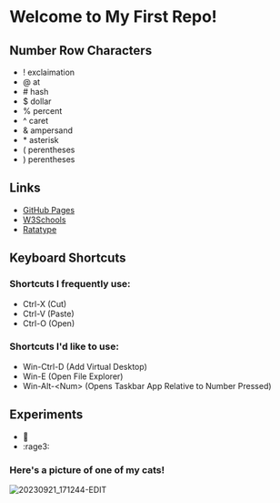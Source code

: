 # Welcome to My First Repo!
## Number Row Characters
* ! exclaimation
* @ at
* \# hash
* $ dollar
* % percent
* ^ caret
* & ampersand
* \* asterisk
* ( perentheses
* ) perentheses

## Links
* [GitHub Pages](https://www.pages.github.com)
* [W3Schools](https://www.w3schools.com/)
* [Ratatype](https://www.ratatype.com/)

## Keyboard Shortcuts
### Shortcuts I frequently use:
* Ctrl-X (Cut)
* Ctrl-V (Paste)
* Ctrl-O (Open)

### Shortcuts I'd like to use:
* Win-Ctrl-D (Add Virtual Desktop)
* Win-E (Open File Explorer)
* Win-Alt-\<Num> (Opens Taskbar App Relative to Number Pressed)

## Experiments
* :maple_leaf:
* :rage3:
### Here's a picture of one of my cats!
![20230921_171244-EDIT](https://github.com/user-attachments/assets/65bbb1eb-b8b2-49f7-ad56-43a29ce14357)
